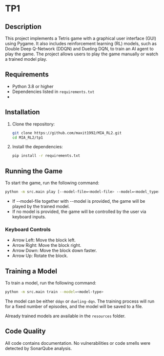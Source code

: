# TP1

## Description

This project implements a Tetris game with a graphical user interface (GUI) using Pygame. It also includes reinforcement
learning (RL) models, such as Double Deep Q-Network (DDQN) and Dueling DQN, to train an AI agent to play the game. The
project allows users to play the game manually or watch a trained model play.

## Requirements

- Python 3.8 or higher
- Dependencies listed in `requirements.txt`
-

## Installation

1. Clone the repository:
    ```sh
    git clone https://github.com/maxit1992/MIA_RL2.git
    cd MIA_RL2/tp1
    ```

2. Install the dependencies:
    ```sh
    pip install -r requirements.txt
    ```

## Running the Game

To start the game, run the following command:

```sh
python -m src.main play [--model-file=<model-file> --model=<model_type>] [--human]
```

- If --model-file together with --model is provided, the game will be played by the trained model.
- If no model is provided, the game will be controlled by the user via keyboard inputs.

### Keyboard Controls

- Arrow Left: Move the block left.
- Arrow Right: Move the block right.
- Arrow Down: Move the block down faster.
- Arrow Up: Rotate the block.

## Training a Model

To train a model, run the following command:

```sh
python -m src.main train --model=<model-type>
```

The model can be either `ddqn` or `dueling-dqn`. The training process will run for a fixed number of
episodes, and the model will be saved to a file.

Already trained models are available in the `resources` folder.

## Code Quality

All code contains documentation. No vulnerabilities or code smells were detected by SonarQube analysis.

